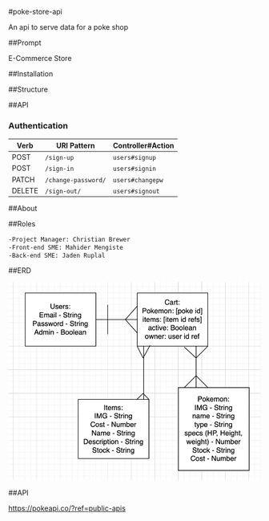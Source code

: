 #poke-store-api

An api to serve data for a poke shop

##Prompt

E-Commerce Store

##Installation

##Structure

##API

### Authentication

| Verb   | URI Pattern            | Controller#Action |
|--------|------------------------|-------------------|
| POST   | `/sign-up`             | `users#signup`    |
| POST   | `/sign-in`             | `users#signin`    |
| PATCH  | `/change-password/` | `users#changepw`  |
| DELETE | `/sign-out/`        | `users#signout`   |



##About

##Roles

    -Project Manager: Christian Brewer
    -Front-end SME: Mahider Mengiste
    -Back-end SME: Jaden Ruplal

##ERD

![ERD](resources/images/erd.png)


##API

https://pokeapi.co/?ref=public-apis

